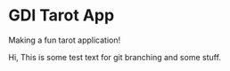 # GDI Tarot App
Making a fun tarot application!


Hi, This is some test text for git branching and some stuff. 